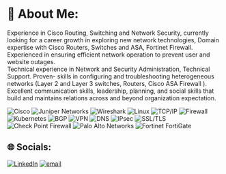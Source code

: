 # 💫 About Me:
Experience in Cisco Routing, Switching and Network Security, currently looking for a career growth in exploring new network technologies, Domain expertise with Cisco Routers, Switches and ASA, Fortinet Firewall. Experienced in ensuring efficient network operation to prevent user and website outages. <br>Technical experience in Network and Security Administration, Technical Support. Proven- skills in configuring and troubleshooting heterogeneous networks (Layer 2 and Layer 3 switches, Routers, Cisco ASA Firewall ). Excellent communication skills, leadership, planning, and social skills that build and maintains relations across and beyond organization expectation.

![Cisco](https://img.shields.io/badge/Cisco-1BA0D7?style=for-the-badge&logo=cisco&logoColor=white) 
![Juniper Networks](https://img.shields.io/badge/Juniper%20Networks-000000?style=for-the-badge&logo=Juniper%20Networks&logoColor=white)
![Wireshark](https://img.shields.io/badge/Wireshark-1679A7?style=for-the-badge&logo=wireshark&logoColor=white) 
![Linux](https://img.shields.io/badge/Linux-FCC624?style=for-the-badge&logo=linux&logoColor=black) 
![TCP/IP](https://img.shields.io/badge/TCP%2FIP-000000?style=for-the-badge&logo=data-transfer-protocol&logoColor=white) 
![Firewall](https://img.shields.io/badge/Firewall-FF5733?style=for-the-badge&logo=fire-extinguisher&logoColor=white) 
![Kubernetes](https://img.shields.io/badge/Kubernetes-326CE5?style=for-the-badge&logo=kubernetes&logoColor=white) 
![BGP](https://img.shields.io/badge/BGP-F05032?style=for-the-badge&logo=ip-address&logoColor=white)
![VPN](https://img.shields.io/badge/VPN-00599C?style=for-the-badge&logo=openvpn&logoColor=white)
![DNS](https://img.shields.io/badge/DNS-66C7F4?style=for-the-badge&logo=cloudflare&logoColor=white)
![IPsec](https://img.shields.io/badge/IPsec-000000?style=for-the-badge&logo=ipsec&logoColor=white) 
![SSL/TLS](https://img.shields.io/badge/SSL%2FTLS-3046A6?style=for-the-badge&logo=openssl&logoColor=white)
![Check Point Firewall](https://img.shields.io/badge/Check%20Point-52B350?style=for-the-badge&logo=checkpoint&logoColor=white) 
![Palo Alto Networks](https://img.shields.io/badge/Palo%20Alto%20Networks-006699?style=for-the-badge&logo=palo-alto-networks&logoColor=white) 
![Fortinet FortiGate](https://img.shields.io/badge/Fortinet%20FortiGate-FF2200?style=for-the-badge&logo=fortinet&logoColor=white)





## 🌐 Socials:
[![LinkedIn](https://img.shields.io/badge/LinkedIn-%230077B5.svg?logo=linkedin&logoColor=white)](https://linkedin.com/in/https://www.linkedin.com/in/vishnu-ravi-b386a9152/) [![email](https://img.shields.io/badge/Email-D14836?logo=gmail&logoColor=white)](mailto:vishnu310597@gmail.com)
